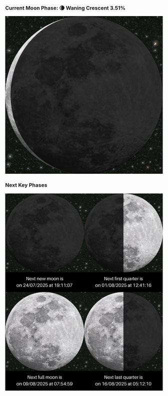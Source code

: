 ### Current Moon Phase: 🌘 Waning Crescent 3.51%
![Moon Phase](moonphase.png)
### Next Key Phases
![Gallery](gallery.png)